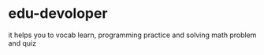 # edu-devoloper
it helps you to vocab learn, programming practice and solving math problem and quiz 
